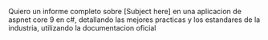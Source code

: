 Quiero un informe completo sobre [Subject here] en una aplicacion de aspnet core 9 en c#, detallando las mejores practicas y los estandares de la industria, utilizando la documentacion oficial